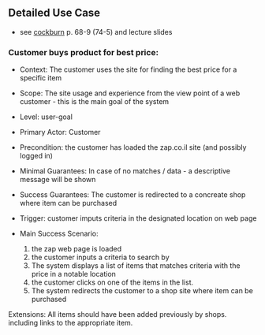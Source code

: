 ## Detailed Use Case

- see [cockburn](http://alistair.cockburn.us/get/2465) p. 68-9 (74-5) and lecture slides

### Customer buys product for best price:
- Context: The customer uses the site for finding the best price for a specific item
- Scope: The site usage and experience from the view point of a web customer - this is the main goal of the system
- Level: user-goal
- Primary Actor: Customer


- Precondition: the customer has loaded the zap.co.il site (and possibly logged in)
- Minimal Guarantees: In case of no matches / data - a descriptive message will be shown
- Success Guarantees: The customer is redirected to a concreate shop where item can be purchased
                        
- Trigger: customer imputs criteria in the designated location on web page
- Main Success Scenario: 
    1. the zap web page is loaded
    2. the customer inputs a criteria to search by
    3. The system displays a list of items that matches criteria with the price in a notable location
    3. the customer clicks on one of the items in the list.
    4. The system redirects the customer to a shop site where item can be purchased

Extensions:
All items should have been added previously by shops. including links to the appropriate item.
